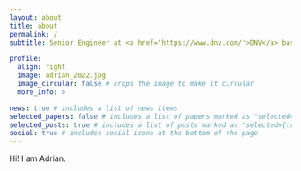 ```yaml
---
layout: about
title: about
permalink: /
subtitle: Senior Engineer at <a href='https://www.dnv.com/'>DNV</a> based in Yokohama, Japan

profile:
  align: right
  image: adrian_2022.jpg
  image_circular: false # crops the image to make it circular
  more_info: >

news: true # includes a list of news items
selected_papers: false # includes a list of papers marked as "selected={true}"
selected_posts: true # includes a list of posts marked as "selected={true}"
social: true # includes social icons at the bottom of the page
---
```


Hi! I am Adrian.
